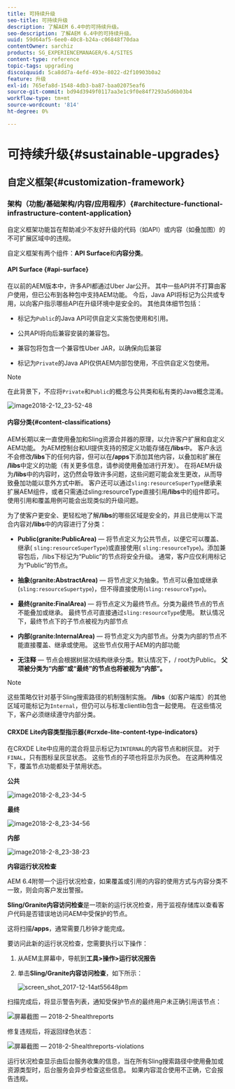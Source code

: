 ```yaml
---
title: 可持续升级
seo-title: 可持续升级
description: 了解AEM 6.4中的可持续升级。
seo-description: 了解AEM 6.4中的可持续升级。
uuid: 59d64af5-6ee0-40c8-b24a-c06848f70daa
contentOwner: sarchiz
products: SG_EXPERIENCEMANAGER/6.4/SITES
content-type: reference
topic-tags: upgrading
discoiquuid: 5ca8dd7a-4efd-493e-8022-d2f10903b0a2
feature: 升级
exl-id: 765efa8d-1548-4db3-ba87-baa02075eaf6
source-git-commit: bd94d3949f0117aa3e1c9f0e84f7293a5d6b03b4
workflow-type: tm+mt
source-wordcount: '814'
ht-degree: 0%

---
```


# 可持续升级{#sustainable-upgrades}

## 自定义框架{#customization-framework}

### 架构（功能/基础架构/内容/应用程序）{#architecture-functional-infrastructure-content-application}

自定义框架功能旨在帮助减少不友好升级的代码（如API）或内容（如叠加图）的不可扩展区域中的违规。

自定义框架有两个组件：**API Surface**&#x200B;和&#x200B;**内容分类**。

#### API Surface {#api-surface}

在以前的AEM版本中，许多API都通过Uber Jar公开。 其中一些API并不打算由客户使用，但已公布到各种包中支持AEM功能。 今后，Java API将标记为公共或专用，以向客户指示哪些API在升级环境中是安全的。 其他具体细节包括：

* 标记为`Public`的Java API可供自定义实施包使用和引用。

* 公共API将向后兼容安装的兼容包。
* 兼容包将包含一个兼容性Uber JAR，以确保向后兼容
* 标记为`Private`的Java API仅供AEM内部包使用，不应供自定义包使用。

>[!NOTE]
>
>在此背景下，不应将`Private`和`Public`的概念与公共类和私有类的Java概念混淆。

![image2018-2-12_23-52-48](assets/image2018-2-12_23-52-48.png)

#### 内容分类{#content-classifications}

AEM长期以来一直使用叠加和Sling资源合并器的原理，以允许客户扩展和自定义AEM功能。 为AEM控制台和UI提供支持的预定义功能存储在&#x200B;**/libs**&#x200B;中。 客户永远不会修改&#x200B;**/libs**&#x200B;下的任何内容，但可以在&#x200B;**/apps**&#x200B;下添加其他内容，以叠加和扩展在&#x200B;**/libs**&#x200B;中定义的功能（有关更多信息，请参阅使用叠加进行开发）。 在将AEM升级为&#x200B;**/libs**&#x200B;中的内容时，这仍然会导致许多问题，这些问题可能会发生更改，从而导致叠加功能以意外方式中断。 客户还可以通过`sling:resourceSuperType`继承来扩展AEM组件，或者只需通过sling:resourceType直接引用&#x200B;**/libs**&#x200B;中的组件即可。 使用引用和覆盖用例可能会出现类似的升级问题。

为了使客户更安全、更轻松地了解&#x200B;**/libs**&#x200B;的哪些区域是安全的，并且已使用以下混合内容对&#x200B;**/libs**&#x200B;中的内容进行了分类：

* **Public(granite:PublicArea)**  — 将节点定义为公共节点，以便它可以覆盖、继承( `sling:resourceSuperType`)或直接使用( `sling:resourceType`)。添加兼容包后，/libs下标记为“Public”的节点将安全升级。 通常，客户应仅利用标记为“Public”的节点。

* **抽象(granite:AbstractArea)**  — 将节点定义为抽象。节点可以叠加或继承(`sling:resourceSupertype`)，但不得直接使用(`sling:resourceType`)。

* **最终(granite:FinalArea)**  — 将节点定义为最终节点。分类为最终节点的节点不能叠加或继承。 最终节点可直接通过`sling:resourceType`使用。 默认情况下，最终节点下的子节点被视为内部节点

* **内部(granite:InternalArea)**  — 将节点定义为内部节点。分类为内部的节点不能直接覆盖、继承或使用。 这些节点仅用于AEM的内部功能

* **无注释**  — 节点会根据树层次结构继承分类。默认情况下，/ root为Public。 **父项被分类为“内部”或“最终”的节点也将被视为“内部”。**

>[!NOTE]
>
>这些策略仅针对基于Sling搜索路径的机制强制实施。 **/libs**（如客户端库）的其他区域可能标记为`Internal`，但仍可以与标准clientlib包含一起使用。 在这些情况下，客户必须继续遵守内部分类。

#### CRXDE Lite内容类型指示器{#crxde-lite-content-type-indicators}

在CRXDE Lite中应用的混合将显示标记为`INTERNAL`的内容节点和树灰显。 对于`FINAL`，只有图标呈灰显状态。 这些节点的子项也将显示为灰色。 在这两种情况下，覆盖节点功能都处于禁用状态。

**公共**

![image2018-2-8_23-34-5](assets/image2018-2-8_23-34-5.png)

**最终**

![image2018-2-8_23-34-56](assets/image2018-2-8_23-34-56.png)

**内部**

![image2018-2-8_23-38-23](assets/image2018-2-8_23-38-23.png)

**内容运行状况检查**

AEM 6.4附带一个运行状况检查，如果覆盖或引用的内容的使用方式与内容分类不一致，则会向客户发出警报。

**Sling/Granite内容访问检查**&#x200B;是一项新的运行状况检查，用于监视存储库以查看客户代码是否错误地访问AEM中受保护的节点。

这将扫描&#x200B;**/apps**，通常需要几秒钟才能完成。

要访问此新的运行状况检查，您需要执行以下操作：

1. 从AEM主屏幕中，导航到&#x200B;**工具>操作>运行状况报告**
1. 单击&#x200B;**Sling/Granite内容访问检查**，如下所示：

   ![screen_shot_2017-12-14at55648pm](assets/screen_shot_2017-12-14at55648pm.png)

扫描完成后，将显示警告列表，通知受保护节点的最终用户未正确引用该节点：

![屏幕截图 — 2018-2-5healthreports](assets/screenshot-2018-2-5healthreports.png)

修复违规后，将返回绿色状态：

![屏幕截图 — 2018-2-5healthreports-violations](assets/screenshot-2018-2-5healthreports-violations.png)

运行状况检查显示由后台服务收集的信息，当在所有Sling搜索路径中使用叠加或资源类型时，后台服务会异步检查这些信息。 如果内容混合使用不正确，它会报告违规。
